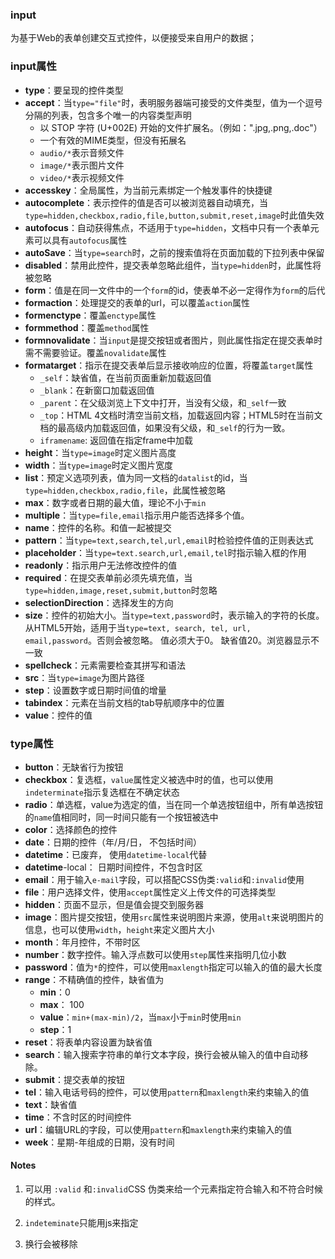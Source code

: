 ### input

为基于Web的表单创建交互式控件，以便接受来自用户的数据；

### input属性

- **type**：要呈现的控件类型
- **accept**：当`type="file"`时，表明服务器端可接受的文件类型，值为一个逗号分隔的列表，包含多个唯一的内容类型声明
  - 以 STOP 字符 (U+002E) 开始的文件扩展名。（例如：".jpg,.png,.doc"）
  - 一个有效的MIME类型，但没有拓展名
  - `audio/*`表示音频文件
  - `image/*`表示图片文件
  - `video/*`表示视频文件
- **accesskey**：全局属性，为当前元素绑定一个触发事件的快捷键
- **autocomplete**：表示控件的值是否可以被浏览器自动填充，当`type=hidden,checkbox,radio,file,button,submit,reset,image`时此值失效
- **autofocus**：自动获得焦点，不适用于`type=hidden`，文档中只有一个表单元素可以具有`autofocus`属性
- **autoSave**：当`type=search`时，之前的搜索值将在页面加载的下拉列表中保留
- **disabled**：禁用此控件，提交表单忽略此组件，当`type=hidden`时，此属性将被忽略
- **form**：值是在同一文件中的一个`form`的id，使表单不必一定得作为`form`的后代
- **formaction**：处理提交的表单的url，可以覆盖`action`属性
- **formenctype**：覆盖`enctype`属性
- **formmethod**：覆盖`method`属性
- **formnovalidate**：当`input`是提交按钮或者图片，则此属性指定在提交表单时需不需要验证。覆盖`novalidate`属性
- **formatarget**：指示在提交表单后显示接收响应的位置，将覆盖`target`属性
  - `_self`：缺省值，在当前页面重新加载返回值
  - `_blank`：在新窗口加载返回值
  - `_parent`：在父级浏览上下文中打开，当没有父级，和`_self`一致
  - `_top`：HTML 4文档时清空当前文档，加载返回内容；HTML5时在当前文档的最高级内加载返回值，如果没有父级，和`_self`的行为一致。
  - `iframename`: 返回值在指定frame中加载
- **height**：当`type=image`时定义图片高度
- **width**：当`type=image`时定义图片宽度
- **list**：预定义选项列表，值为同一文档的`datalist`的id，当`type=hidden,checkbox,radio,file`，此属性被忽略
- **max**：数字或者日期的最大值，理论不小于`min`
- **multiple**：当`type=file,email`指示用户能否选择多个值。
- **name**：控件的名称。和值一起被提交
- **pattern**：当`type=text,search,tel,url,email`时检验控件值的正则表达式
- **placeholder**：当`type=text.search,url,email,tel`时指示输入框的作用
- **readonly**：指示用户无法修改控件的值
- **required**：在提交表单前必须先填充值，当`type=hidden,image,reset,submit,button`时忽略
- **selectionDirection**：选择发生的方向
- **size**：控件的初始大小。当`type=text,password`时，表示输入的字符的长度。从HTML5开始，适用于当`type=text, search, tel, url, email,password`。否则会被忽略。 值必须大于0。 缺省值20。浏览器显示不一致
- **spellcheck**：元素需要检查其拼写和语法
- **src**：当`type=image`为图片路径
- **step**：设置数字或日期时间值的增量
- **tabindex**：元素在当前文档的tab导航顺序中的位置
- **value**：控件的值

### type属性

- **button**：无缺省行为按钮
- **checkbox**：复选框，`value`属性定义被选中时的值，也可以使用`indeterminate`指示复选框在不确定状态
- **radio**：单选框，value为选定的值，当在同一个单选按钮组中，所有单选按钮的`name`值相同时，同一时间只能有一个按钮被选中
- **color**：选择颜色的控件
- **date**：日期的控件（年/月/日， 不包括时间）
- **datetime**：已废弃， 使用`datetime-local`代替
- **datetime**-local： 日期时间控件，不包含时区
- **email**：用于输入`e-mail`字段，可以搭配CSS伪类`:valid`和`:invalid`使用
- **file**：用户选择文件，使用`accept`属性定义上传文件的可选择类型 
- **hidden**：页面不显示，但是值会提交到服务器
- **image**：图片提交按钮，使用`src`属性来说明图片来源，使用`alt`来说明图片的信息，也可以使用`width`，`height`来定义图片大小
- **month**：年月控件，不带时区
- **number**：数字控件。输入浮点数可以使用`step`属性来指明几位小数
- **password**：值为`*`的控件，可以使用`maxlength`指定可以输入的值的最大长度
- **range**：不精确值的控件，缺省值为
  - **min**：0
  - **max**： 100
  - **value**：`min+(max-min)/2`，当`max`小于`min`时使用`min`
  - **step**：1
- **reset**：将表单内容设置为缺省值
- **search**：输入搜索字符串的单行文本字段，换行会被从输入的值中自动移除。
- **submit**：提交表单的按钮
- **tel**：输入电话号码的控件，可以使用`pattern`和`maxlength`来约束输入的值
- **text**：缺省值
- **time**：不含时区的时间控件
- **url**：编辑URL的字段，可以使用`pattern`和`maxlength`来约束输入的值
- **week**：星期-年组成的日期，没有时间

#### Notes

1. 可以用 `:valid` 和`:invalid`CSS 伪类来给一个元素指定符合输入和不符合时候的样式。

2. `indeteminate`只能用js来指定
3. 换行会被移除